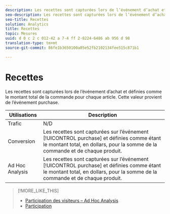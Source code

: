 ```yaml
---
description: Les recettes sont capturées lors de l’événement d’achat et définies comme le montant total de la commande pour chaque article. Cette valeur provient de l’événement purchase.
seo-description: Les recettes sont capturées lors de l’événement d’achat et définies comme le montant total de la commande pour chaque article. Cette valeur provient de l’événement purchase.
seo-title: Recettes
solution: Analytics
title: Recettes
topic: Mesures
uuid: d 0 c 2 c 012-42 a 7-4 ff 2-8224-6486 ab 956 d 98
translation-type: tm+mt
source-git-commit: 86fe1b3650100a05e52fb2102134fee515c871b1

---
```



# Recettes

Les recettes sont capturées lors de l’événement d’achat et définies comme le montant total de la commande pour chaque article. Cette valeur provient de l’événement purchase.

| Utilisations | Description |
|---|---|
| Trafic | N/D |
| Conversion | Les recettes sont capturées sur l’événement [!UICONTROL purchase] et définies comme étant le montant total, en dollars, pour la somme de la commande et de chaque produit. |
| Ad Hoc Analysis | Les recettes sont capturées sur l’événement [!UICONTROL purchase] et définies comme étant le montant total, en dollars, pour la somme de la commande et de chaque produit. |

>[!MORE_LIKE_THIS]
>
>* [Participation des visiteurs – Ad Hoc Analysis](/help/components/c-variables/c-metrics/metrics-visitor-participation.md)
>* [Participation](/help/components/c-variables/c-metrics/metrics-participation.md)

